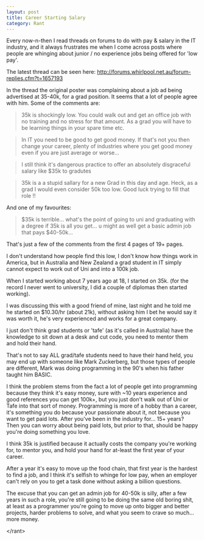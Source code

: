 ```yaml
---
layout: post
title: Career Starting Salary
category: Rant
---
```


Every now-n-then I read threads on forums to do with pay & salary in the IT industry, and it always frustrates me when I come across posts where people are whinging about junior / no experience jobs being offered for 'low pay'.

The latest thread can be seen here: <http://forums.whirlpool.net.au/forum-replies.cfm?t=1657193>

In the thread the original poster was complaining about a job ad being advertised at 35-40k, for a grad position. It seems that a lot of people agree with him. Some of the comments are:

> 35k is shockingly low. You could walk out and get an office job with no training and no stress for that amount. As a grad you will have to be learning things in your spare time etc.

<!-- -->
> In IT you need to be good to get good money. If that's not you then change your career, plenty of industries where you get good money even if you are just average or worse...

<!-- -->
> I still think it's dangerous practice to offer an absolutely disgraceful salary like $35k to gradutes

<!-- -->
> 35k is a a stupid sallary for a new Grad in this day and age. Heck, as a grad I would even consider 50k too low. Good luck trying to fill that role !!

And one of my favourites:

> $35k is terrible... what's the point of going to uni and graduating with a degree if 35k is all you get... u might as well get a basic admin job that pays $40-50k...

That's just a few of the comments from the first 4 pages of 19+ pages.

I don't understand how people find this low, I don't know how things work in America, but in Australia and New Zealand a grad student in IT simply cannot expect to work out of Uni and into a 100k job.

When I started working about 7 years ago at 18, I started on 35k. (for the record I never went to university, I did a couple of diplomas then started working).

I was discussing this with a good friend of mine, last night and he told me he started on $10.30/hr (about 21k), without asking him I bet he would say it was worth it, he's very experienced and works for a great company.

I just don't think grad students or 'tafe' (as it's called in Australia) have the knowledge to sit down at a desk and cut code, you need to mentor them and hold their hand.

That's not to say ALL grad/tafe students need to have their hand held, you may end up with someone like Mark Zuckerberg, but those types of people are different, Mark was doing programming in the 90's when his father taught him BASIC.

I think the problem stems from the fact a lot of people get into programming because they think it's easy money, sure with ~10 years experience and good references you can get 100k+, but you just don't walk out of Uni or Tafe into that sort of money. Programming is more of a hobby than a career, it's something you do because your passionate about it, not because you want to get paid lots. After you've been in the industry for... 15+ years? Then you can worry about being paid lots, but prior to that, should be happy you're doing something you love.

I think 35k is justified because it actually costs the company you're working for, to mentor you, and hold your hand for at-least the first year of your career.

After a year it's easy to move up the food chain, that first year is the hardest to find a job, and I think it's selfish to whinge for low pay, when an employer can't rely on you to get a task done without asking a billion questions.

The excuse that you can get an admin job for 40-50k is silly, after a few years in such a role, you're still going to be doing the same old boring shit, at least as a programmer you're going to move up onto bigger and better projects, harder problems to solve, and what you seem to crave so much... more money.

\</rant\>













































